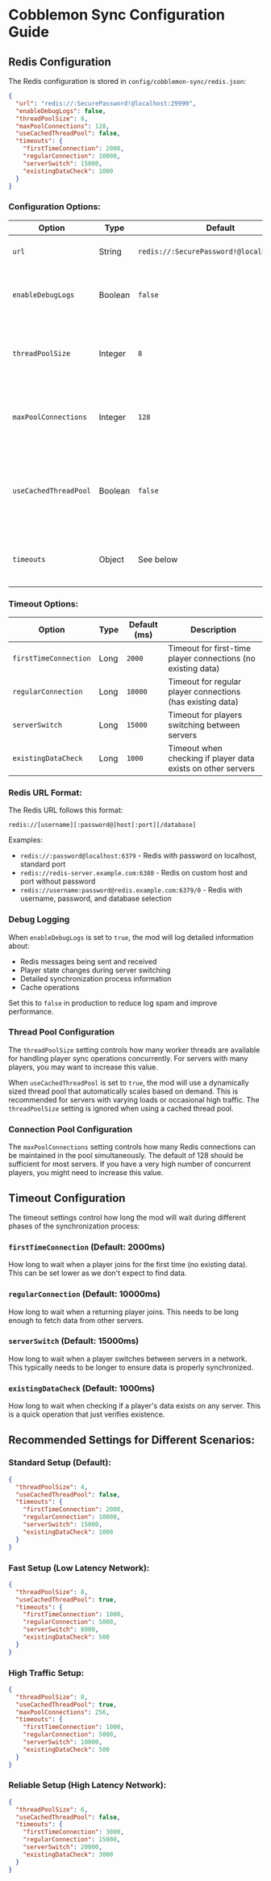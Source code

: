 # Cobblemon Sync Configuration Guide

## Redis Configuration

The Redis configuration is stored in `config/cobblemon-sync/redis.json`:

```json
{
  "url": "redis://:SecurePassword!@localhost:29999",
  "enableDebugLogs": false,
  "threadPoolSize": 8,
  "maxPoolConnections": 128,
  "useCachedThreadPool": false,
  "timeouts": {
    "firstTimeConnection": 2000,
    "regularConnection": 10000,
    "serverSwitch": 15000,
    "existingDataCheck": 1000
  }
}
```

### Configuration Options:

| Option | Type | Default | Description |
|--------|------|---------|-------------|
| `url` | String | `redis://:SecurePassword!@localhost:29999` | Redis connection URL |
| `enableDebugLogs` | Boolean | `false` | Whether to enable detailed debug logging |
| `threadPoolSize` | Integer | `8` | Number of threads in the worker pool for sync operations |
| `maxPoolConnections` | Integer | `128` | Maximum Redis connections in the connection pool |
| `useCachedThreadPool` | Boolean | `false` | Whether to use an auto-scaling cached thread pool instead of fixed size |
| `timeouts` | Object | See below | Contains various timeout settings in milliseconds |

### Timeout Options:

| Option | Type | Default (ms) | Description |
|--------|------|-------------|-------------|
| `firstTimeConnection` | Long | `2000` | Timeout for first-time player connections (no existing data) |
| `regularConnection` | Long | `10000` | Timeout for regular player connections (has existing data) |
| `serverSwitch` | Long | `15000` | Timeout for players switching between servers |
| `existingDataCheck` | Long | `1000` | Timeout when checking if player data exists on other servers |

### Redis URL Format:

The Redis URL follows this format:
```
redis://[username][:password@]host[:port][/database]
```

Examples:
- `redis://:password@localhost:6379` - Redis with password on localhost, standard port
- `redis://redis-server.example.com:6380` - Redis on custom host and port without password
- `redis://username:password@redis.example.com:6379/0` - Redis with username, password, and database selection

### Debug Logging

When `enableDebugLogs` is set to `true`, the mod will log detailed information about:
- Redis messages being sent and received
- Player state changes during server switching
- Detailed synchronization process information
- Cache operations

Set this to `false` in production to reduce log spam and improve performance.

### Thread Pool Configuration

The `threadPoolSize` setting controls how many worker threads are available for handling player sync operations concurrently. For servers with many players, you may want to increase this value.

When `useCachedThreadPool` is set to `true`, the mod will use a dynamically sized thread pool that automatically scales based on demand. This is recommended for servers with varying loads or occasional high traffic. The `threadPoolSize` setting is ignored when using a cached thread pool.

### Connection Pool Configuration

The `maxPoolConnections` setting controls how many Redis connections can be maintained in the pool simultaneously. The default of 128 should be sufficient for most servers. If you have a very high number of concurrent players, you might need to increase this value.

## Timeout Configuration

The timeout settings control how long the mod will wait during different phases of the synchronization process:

### `firstTimeConnection` (Default: 2000ms)
How long to wait when a player joins for the first time (no existing data). This can be set lower as we don't expect to find data.

### `regularConnection` (Default: 10000ms)
How long to wait when a returning player joins. This needs to be long enough to fetch data from other servers.

### `serverSwitch` (Default: 15000ms)
How long to wait when a player switches between servers in a network. This typically needs to be longer to ensure data is properly synchronized.

### `existingDataCheck` (Default: 1000ms)
How long to wait when checking if a player's data exists on any server. This is a quick operation that just verifies existence.

## Recommended Settings for Different Scenarios:

### Standard Setup (Default):
```json
{
  "threadPoolSize": 4,
  "useCachedThreadPool": false,
  "timeouts": {
    "firstTimeConnection": 2000,
    "regularConnection": 10000,
    "serverSwitch": 15000,
    "existingDataCheck": 1000
  }
}
```

### Fast Setup (Low Latency Network):
```json
{
  "threadPoolSize": 8,
  "useCachedThreadPool": true,
  "timeouts": {
    "firstTimeConnection": 1000,
    "regularConnection": 5000,
    "serverSwitch": 8000,
    "existingDataCheck": 500
  }
}
```

### High Traffic Setup:
```json
{
  "threadPoolSize": 8,
  "useCachedThreadPool": true,
  "maxPoolConnections": 256,
  "timeouts": {
    "firstTimeConnection": 1000,
    "regularConnection": 5000,
    "serverSwitch": 10000,
    "existingDataCheck": 500
  }
}
```

### Reliable Setup (High Latency Network):
```json
{
  "threadPoolSize": 6,
  "useCachedThreadPool": false,
  "timeouts": {
    "firstTimeConnection": 3000,
    "regularConnection": 15000,
    "serverSwitch": 20000,
    "existingDataCheck": 3000
  }
}
``` 

